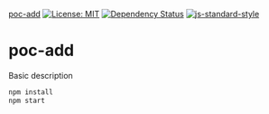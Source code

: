 
[poc-add](https://mattstyles.github.io/poc-add)
[![License: MIT](https://img.shields.io/badge/License-MIT-yellow.svg)](https://opensource.org/licenses/MIT)
[![Dependency Status](https://david-dm.org/mattstyles/poc-add.svg)](https://david-dm.org/mattstyles/poc-add)
[![js-standard-style](https://img.shields.io/badge/code%20style-standard-brightgreen.svg)](http://standardjs.com/)

# poc-add

Basic description

```sh
npm install
npm start
```
